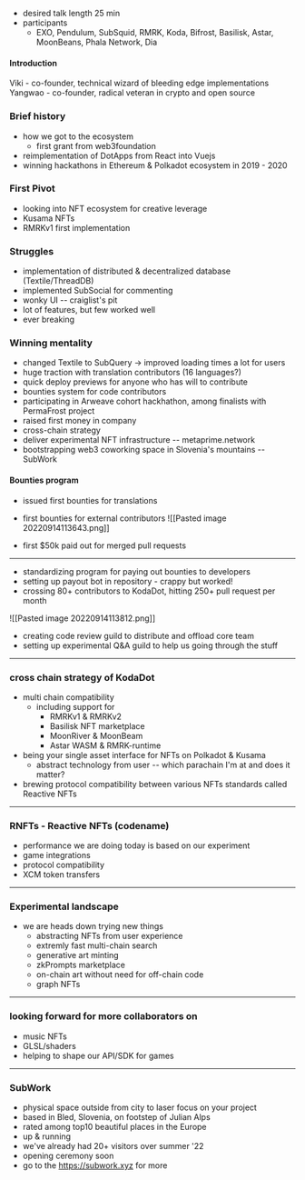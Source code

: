 - desired talk length 25 min
- participants 
	- EXO, Pendulum, SubSquid, RMRK, Koda, Bifrost, Basilisk, Astar, MoonBeans, Phala Network, 
Dia

#### Introduction 
Viki - co-founder, technical wizard of bleeding edge implementations
Yangwao - co-founder, radical veteran in crypto and open source 

### Brief history
- how we got to the ecosystem 
	- first grant from web3foundation
- reimplementation of DotApps from React into Vuejs
- winning hackathons in Ethereum & Polkadot ecosystem in 2019 - 2020

### First Pivot 
- looking into NFT ecosystem for creative leverage
- Kusama NFTs
- RMRKv1 first implementation

### Struggles
- implementation of distributed & decentralized database (Textile/ThreadDB)
- implemented SubSocial for commenting
- wonky UI -- craiglist's pit
- lot of features, but few worked well
- ever breaking

### Winning mentality
- changed Textile to SubQuery -> improved loading times a lot for users
- huge traction with translation contributors (16 languages?)
- quick deploy previews for anyone who has will to contribute
- bounties system for code contributors
- participating in Arweave cohort hackhathon, among finalists with PermaFrost project
- raised first money in company
- cross-chain strategy 
- deliver experimental NFT infrastructure -- metaprime.network
- bootstrapping web3 coworking space in Slovenia's mountains -- SubWork

#### Bounties program
- issued first bounties for translations
- first bounties for external contributors
![[Pasted image 20220914113643.png]]

- first $50k paid out for merged pull requests

---
- standardizing program for paying out bounties to developers
- setting up payout bot in repository - crappy but worked!
- crossing 80+ contributors to KodaDot, hitting 250+ pull request per month 

![[Pasted image 20220914113812.png]]

- creating code review guild to distribute and offload core team
- setting up experimental Q&A guild to help us going through the stuff

---
### cross chain strategy of KodaDot
- multi chain compatibility 
	- including support for 
		- RMRKv1 & RMRKv2
		- Basilisk NFT marketplace
		- MoonRiver & MoonBeam 
		- Astar WASM & RMRK-runtime
- being your single asset interface for NFTs on Polkadot & Kusama
	- abstract technology from user -- which parachain I'm at and does it matter?
- brewing protocol compatibility between various NFTs standards called Reactive NFTs 

---
### RNFTs - Reactive NFTs (codename)
- performance we are doing today is based on our experiment 
- game integrations  
- protocol compatibility 
- XCM token transfers 

---
### Experimental landscape
- we are heads down trying new things
	- abstracting NFTs from user experience
	- extremly fast multi-chain search
	- generative art minting
	- zkPrompts marketplace
	- on-chain art without need for off-chain code
	- graph NFTs 

---
### looking forward for more collaborators on
- music NFTs
- GLSL/shaders
- helping to shape our API/SDK for games

---
### SubWork
- physical space outside from city to laser focus on your project
- based in Bled, Slovenia, on footstep of Julian Alps
- rated among top10 beautiful places in the Europe
- up & running
- we've already had 20+ visitors over summer '22
- opening ceremony soon
- go to the https://subwork.xyz for more
